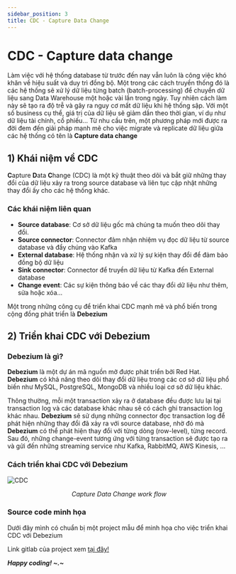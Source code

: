 ```yaml
---
sidebar_position: 3
title: CDC - Capture Data Change
---
```

# CDC - Capture data change
Làm việc với hệ thống database từ trước đến nay vẫn luôn là công việc khó khăn về hiệu suất và duy trì đồng bộ. Một trong các cách truyền thống đó là các hệ thống sẽ xử lý dữ liệu từng batch (batch-processing) để chuyển dữ liệu sang Data Warehouse một hoặc vài lần trong ngày. Tuy nhiên cách làm này sẽ tạo ra độ trễ và gây ra nguy cơ mất dữ liệu khi hệ thống sập. Với một số business cụ thể, giá trị của dữ liệu sẽ giảm dần theo thời gian, ví dụ như dữ liệu tài chính, cổ phiếu…
Từ nhu cầu trên, một phương pháp mới được ra đời đem đến giải pháp mạnh mẽ cho việc migrate và replicate dữ liệu giữa các hệ thống có tên là **Capture data change**
## 1) Khái niệm về CDC
**C**apture **D**ata **C**hange (CDC) là một kỹ thuật theo dõi và bắt giữ những thay đổi của dữ liệu xảy ra trong source database và liên tục cập nhật những thay đổi ấy cho các hệ thống khác.

### Các khái niệm liên quan
- **Source database**: Cơ sở dữ liệu gốc mà chúng ta muốn theo dõi thay đổi.
- **Source connector**: Connector đảm nhận nhiệm vụ đọc dữ liệu từ source database và đẩy chúng vào Kafka
- **External database**: Hệ thống nhận và xử lý sự kiện thay đổi để đảm bảo đồng bộ dữ liệu
- **Sink connector**: Connector để truyền dữ liệu từ Kafka đến External database
- **Change event**: Các sự kiện thông báo về các thay đổi dữ liệu như thêm, sửa hoặc xóa...

Một trong những công cụ để triển khai CDC mạnh mẽ và phổ biến trong cộng đồng phát triển là **Debezium**
## 2) Triển khai CDC với Debezium
### Debezium là gì?
**Debezium** là một dự án mã nguồn mở được phát triển bởi Red Hat. **Debezium** có khả năng theo dõi thay đổi dữ liệu trong các cơ sở dữ liệu phổ biến như MySQL, PostgreSQL, MongoDB và nhiều loại cơ sở dữ liệu khác. 

Thông thường, mỗi một transaction xảy ra ở database đều được lưu lại tại transaction log và các database khác nhau sẽ có cách ghi transaction log khác nhau.
**Debezium** sẽ sử dụng những connector đọc transaction log để phát hiện những thay đổi đã xảy ra với source database, nhờ đó mà **Debezium** có thể phát hiện thay đổi với từng dòng (row-level), từng record. Sau đó, những change-event tương ứng với từng transaction sẽ được tạo ra và gửi đến những streaming service như Kafka, RabbitMQ, AWS Kinesis, …

### Cách triển khai CDC với Debezium 
![CDC](https://datasecurity.viettel.vn/apps/files_pictureviewer/public_display?token=PltsrzOR48wkS20&file=CDC+diagram.jpg)
<center><i>Capture Data Change work flow</i></center>

### Source code minh họa
Dưới đây mình có chuẩn bị một project mẫu để minh họa cho việc triển khai CDC với Debezium

Link gitlab của project xem [tại đây!](http://gitlab.gpdn.net/khcp/daotao/thinhnq7/cdc-sample)

***Happy coding! ~.~***
